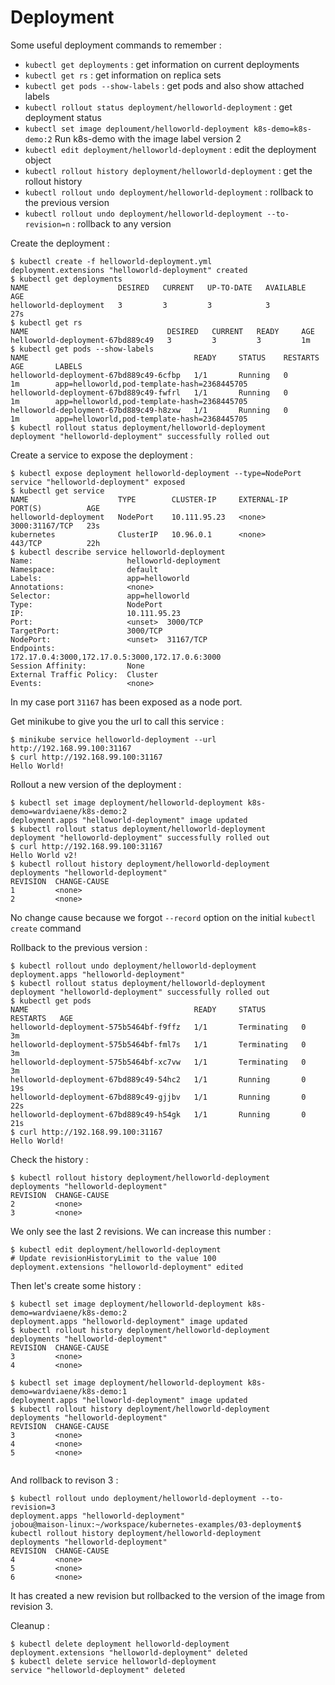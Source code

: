 # Deployment

Some useful deployment commands to remember :

* `kubectl get deployments` : get information on current deployments
* `kubectl get rs` : get information on replica sets
* `kubectl get pods --show-labels` : get pods and also show attached labels
* `kubectl rollout status deployment/helloworld-deployment` : get deployment status
* `kubectl set image deploument/helloworld-deployment k8s-demo=k8s-demo:2` Run k8s-demo with the image label version 2
* `kubectl edit deployment/helloworld-deployment` : edit the deployment object
* `kubectl rollout history deployment/helloworld-deployment` : get the rollout history
* `kubectl rollout undo deployment/helloworld-deployment` : rollback to the previous version
* `kubectl rollout undo deployment/helloworld-deployment --to-revision=n` : rollback to any version

Create the deployment :

```shell
$ kubectl create -f helloworld-deployment.yml
deployment.extensions "helloworld-deployment" created
$ kubectl get deployments
NAME                    DESIRED   CURRENT   UP-TO-DATE   AVAILABLE   AGE
helloworld-deployment   3         3         3            3           27s
$ kubectl get rs
NAME                               DESIRED   CURRENT   READY     AGE
helloworld-deployment-67bd889c49   3         3         3         1m
$ kubectl get pods --show-labels
NAME                                     READY     STATUS    RESTARTS   AGE       LABELS
helloworld-deployment-67bd889c49-6cfbp   1/1       Running   0          1m        app=helloworld,pod-template-hash=2368445705
helloworld-deployment-67bd889c49-fwfrl   1/1       Running   0          1m        app=helloworld,pod-template-hash=2368445705
helloworld-deployment-67bd889c49-h8zxw   1/1       Running   0          1m        app=helloworld,pod-template-hash=2368445705
$ kubectl rollout status deployment/helloworld-deployment
deployment "helloworld-deployment" successfully rolled out
```

Create a service to expose the deployment :

```shell
$ kubectl expose deployment helloworld-deployment --type=NodePort
service "helloworld-deployment" exposed
$ kubectl get service
NAME                    TYPE        CLUSTER-IP     EXTERNAL-IP   PORT(S)          AGE
helloworld-deployment   NodePort    10.111.95.23   <none>        3000:31167/TCP   23s
kubernetes              ClusterIP   10.96.0.1      <none>        443/TCP          22h
$ kubectl describe service helloworld-deployment
Name:                     helloworld-deployment
Namespace:                default
Labels:                   app=helloworld
Annotations:              <none>
Selector:                 app=helloworld
Type:                     NodePort
IP:                       10.111.95.23
Port:                     <unset>  3000/TCP
TargetPort:               3000/TCP
NodePort:                 <unset>  31167/TCP
Endpoints:                172.17.0.4:3000,172.17.0.5:3000,172.17.0.6:3000
Session Affinity:         None
External Traffic Policy:  Cluster
Events:                   <none>
```

In my case port `31167` has been exposed as a node port.

Get minikube to give you the url to call this service :

```shell
$ minikube service helloworld-deployment --url
http://192.168.99.100:31167
$ curl http://192.168.99.100:31167
Hello World!
```

Rollout a new version of the deployment :

```shell
$ kubectl set image deployment/helloworld-deployment k8s-demo=wardviaene/k8s-demo:2
deployment.apps "helloworld-deployment" image updated
$ kubectl rollout status deployment/helloworld-deployment
deployment "helloworld-deployment" successfully rolled out
$ curl http://192.168.99.100:31167
Hello World v2!
$ kubectl rollout history deployment/helloworld-deployment
deployments "helloworld-deployment"
REVISION  CHANGE-CAUSE
1         <none>
2         <none>

```

No change cause because we forgot `--record` option on the initial `kubectl create` command

Rollback to the previous version :

```shell
$ kubectl rollout undo deployment/helloworld-deployment
deployment.apps "helloworld-deployment"
$ kubectl rollout status deployment/helloworld-deployment
deployment "helloworld-deployment" successfully rolled out
$ kubectl get pods
NAME                                     READY     STATUS        RESTARTS   AGE
helloworld-deployment-575b5464bf-f9ffz   1/1       Terminating   0          3m
helloworld-deployment-575b5464bf-fml7s   1/1       Terminating   0          3m
helloworld-deployment-575b5464bf-xc7vw   1/1       Terminating   0          3m
helloworld-deployment-67bd889c49-54hc2   1/1       Running       0          19s
helloworld-deployment-67bd889c49-gjjbv   1/1       Running       0          22s
helloworld-deployment-67bd889c49-h54gk   1/1       Running       0          21s
$ curl http://192.168.99.100:31167
Hello World!
```

Check the history :

```shell
$ kubectl rollout history deployment/helloworld-deployment
deployments "helloworld-deployment"
REVISION  CHANGE-CAUSE
2         <none>
3         <none>
```

We only see the last 2 revisions. We can increase this number :

```shell
$ kubectl edit deployment/helloworld-deployment
# Update revisionHistoryLimit to the value 100
deployment.extensions "helloworld-deployment" edited
```

Then let's create some history :

```shell
$ kubectl set image deployment/helloworld-deployment k8s-demo=wardviaene/k8s-demo:2
deployment.apps "helloworld-deployment" image updated
$ kubectl rollout history deployment/helloworld-deployment
deployments "helloworld-deployment"
REVISION  CHANGE-CAUSE
3         <none>
4         <none>

$ kubectl set image deployment/helloworld-deployment k8s-demo=wardviaene/k8s-demo:1
deployment.apps "helloworld-deployment" image updated
$ kubectl rollout history deployment/helloworld-deployment
deployments "helloworld-deployment"
REVISION  CHANGE-CAUSE
3         <none>
4         <none>
5         <none>


```

And rollback to revison 3 :

```shell
$ kubectl rollout undo deployment/helloworld-deployment --to-revision=3
deployment.apps "helloworld-deployment"
jobou@maison-linux:~/workspace/kubernetes-examples/03-deployment$ kubectl rollout history deployment/helloworld-deployment
deployments "helloworld-deployment"
REVISION  CHANGE-CAUSE
4         <none>
5         <none>
6         <none>

```

It has created a new revision but rollbacked to the version of the image from revision 3.

Cleanup :

```shell
$ kubectl delete deployment helloworld-deployment
deployment.extensions "helloworld-deployment" deleted
$ kubectl delete service helloworld-deployment
service "helloworld-deployment" deleted
```